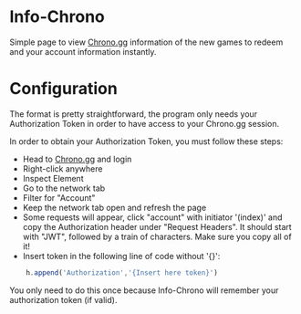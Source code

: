 # Info-Chrono
 Simple page to view [Chrono.gg](https://www.chrono.gg/) information of the new games to redeem and your account information instantly.
# Configuration

The format is pretty straightforward, the program only needs your Authorization Token in order to have access to your Chrono.gg session.



In order to obtain your Authorization Token, you must follow these steps:

* Head to [Chrono.gg](https://www.chrono.gg/) and login
* Right-click anywhere
* Inspect Element
* Go to the network tab
* Filter for "Account"
* Keep the network tab open and refresh the page
* Some requests will appear, click "account" with initiator '(index)' and copy the Authorization header under "Request Headers". It should start with "JWT", followed by a train of characters. Make sure you copy all of it!
* Insert token in the following line of code without '{}':

```javascript
    h.append('Authorization','{Insert here token}')
```

You only need to do this once because Info-Chrono will remember your authorization token (if valid).
